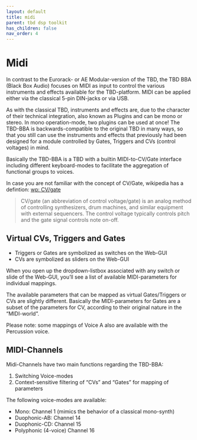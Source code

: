 ```yaml
---
layout: default
title: midi
parent: tbd dsp toolkit
has_children: false
nav_order: 4
---
```

# Midi

In contrast to the Eurorack- or AE Modular-version of the TBD, the TBD BBA (Black Box Audio) focuses on MIDI as input to control the various instruments and effects available for the TBD-platform. MIDI can be applied either via the classical 5-pin DIN-jacks or via USB.

As with the classical TBD, instruments and effects are, due to the character of their technical integration, also known as Plugins and can be mono or stereo. In mono operation-mode, two plugins can be used at once! 
The TBD-BBA is backwards-compatible to the original TBD in many ways, so that you still can use the instruments and effects that previously had been designed for a module controlled by Gates, Triggers and CVs (control voltages) in mind. 

Basically the TBD-BBA is a TBD with a builtin MIDI-to-CV/Gate interface including different keyboard-modes to facilitate the aggregation of functional groups to voices.

In case you are not familiar with the concept of CV/Gate, wikipedia has a defintion: [wp: CV/gate](https://en.wikipedia.org/wiki/CV/gate)

> CV/gate (an abbreviation of control voltage/gate) is an analog method of controlling synthesizers, drum machines, and similar equipment with external sequencers. The control voltage typically controls pitch and the gate signal controls note on-off.

## Virtual CVs, Triggers and Gates

* Triggers or Gates are symbolized as switches on the Web-GUI
* CVs are symbolized as sliders on the Web-GUI

When you open up the dropdown-listbox associated with any switch or slide of the Web-GUI, you’ll see a list of available MIDI-parameters for individual mappings.

The available parameters that can be mapped as virtual Gates/Triggers or CVs are slightly different. Basically the MIDI-parameters for Gates are a subset of the parameters for CV, according to their original nature in the “MIDI-world”.

Please note: some mappings of Voice A also are available with the Percussion voice.


## MIDI-Channels

Midi-Channels have two main functions regarding the TBD-BBA:

1. Switching Voice-modes
2. Context-sensitive filtering of “CVs” and “Gates” for mapping of parameters

The following voice-modes are available:

* Mono: Channel 1 (mimics the behavior of a classical mono-synth)
* Duophonic-AB: Channel 14
* Duophonic-CD: Channel 15
* Polyphonic (4-voice) Channel 16